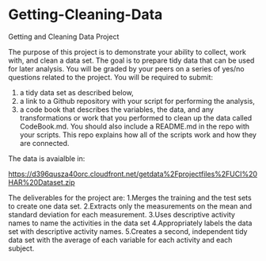 Getting-Cleaning-Data
=====================

Getting and Cleaning Data Project

The purpose of this project is to demonstrate your ability to collect, work with, and clean a data set.
 The goal is to prepare tidy data that can be used for later analysis. You will be graded by your peers on a 
series of yes/no questions related to the project. You will be required to submit:
1) a tidy data set as described below,
2) a link to a Github repository with your script for performing the analysis, 
3) a code book that describes the variables, the data, and any transformations or work that you performed to clean up 
the data called CodeBook.md. You should also include a README.md in the repo with your scripts. 
This repo explains how all of the scripts work and how they are connected.  

The data is avaialble in:

https://d396qusza40orc.cloudfront.net/getdata%2Fprojectfiles%2FUCI%20HAR%20Dataset.zip 


The deliverables for the project are:
1.Merges the training and the test sets to create one data set.
2.Extracts only the measurements on the mean and standard deviation for each measurement. 
3.Uses descriptive activity names to name the activities in the data set
4.Appropriately labels the data set with descriptive activity names. 
5.Creates a second, independent tidy data set with the average of each variable for each activity and each subject. 
